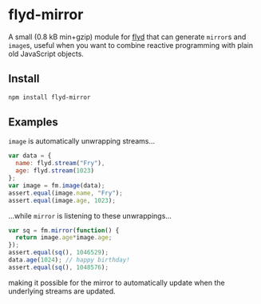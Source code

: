 # flyd-mirror

A small (0.8 kB min+gzip) module for [flyd](https://github.com/paldepind/flyd)
that can generate `mirror`s and `image`s, useful when you want to combine
reactive programming with plain old JavaScript objects.

## Install

```bash
npm install flyd-mirror
```

## Examples

`image` is automatically unwrapping streams...

```javascript
var data = {
  name: flyd.stream("Fry"),
  age: flyd.stream(1023)
};
var image = fm.image(data);
assert.equal(image.name, "Fry");
assert.equal(image.age, 1023);
```

...while `mirror` is listening to these unwrappings...

```javascript
var sq = fm.mirror(function() {
  return image.age*image.age;
});
assert.equal(sq(), 1046529);
data.age(1024); // happy birthday!
assert.equal(sq(), 1048576);
```

making it possible for the mirror to automatically update when the underlying
streams are updated.
